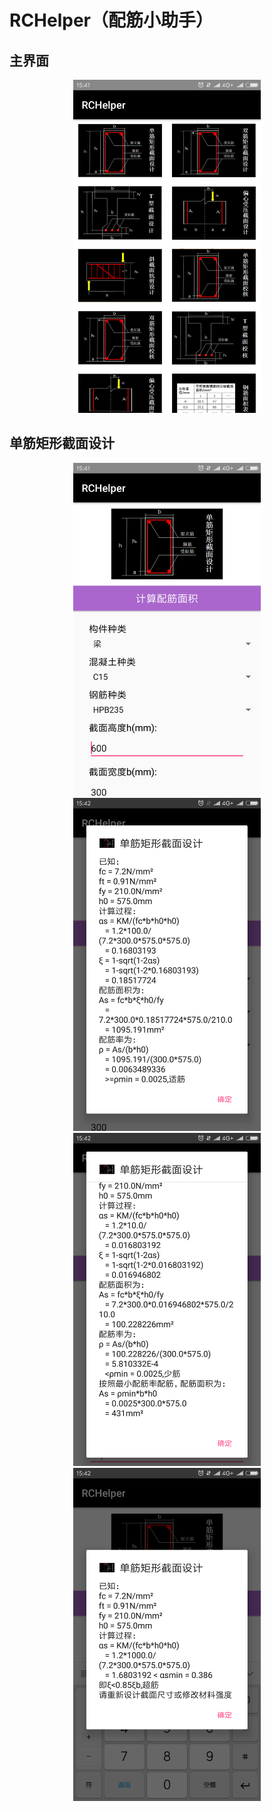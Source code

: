 # RCHelper（配筋小助手）

## 主界面

<div align="center">
  <img src=https://github.com/Ron-Wang/RCHelper/blob/master/Image/Main.png width=300dp height=533dp>
</div>

## 单筋矩形截面设计

<div align="center">
  <img src=https://github.com/Ron-Wang/RCHelper/blob/master/Image/SingleMain.png width=300dp height=533dp>
</div>

<div align="center">
  <img src=https://github.com/Ron-Wang/RCHelper/blob/master/Image/SingleResult1.png width=300dp height=533dp>
</div>

<div align="center">
  <img src=https://github.com/Ron-Wang/RCHelper/blob/master/Image/SingleResult2.png width=300dp height=533dp>
</div>

<div align="center">
  <img src=https://github.com/Ron-Wang/RCHelper/blob/master/Image/SingleResult3.png width=300dp height=533dp>
</div>


